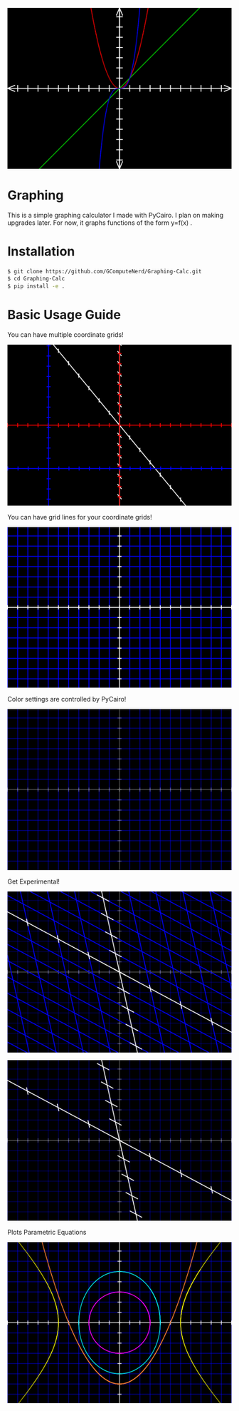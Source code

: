 ![Sample Image](img/header.png)

# Graphing

This is a simple graphing calculator I made with PyCairo. I plan on making upgrades later. For now, it graphs functions of the form y=f(x) .

# Installation

```bash
$ git clone https://github.com/GComputeNerd/Graphing-Calc.git
$ cd Graphing-Calc
$ pip install -e .
```

# Basic Usage Guide

You can have multiple coordinate grids!

![Sample Image1](img/header1.png)

You can have grid lines for your coordinate grids!

![Sample Image2](img/header2.png)

Color settings are controlled by PyCairo!

![Sample Image3](img/header3.png)

Get Experimental!

![Sample Image4](img/header4.png)

![Sample Image5](img/header5.png)

Plots Parametric Equations

![Sample Image6](img/header6.png)
